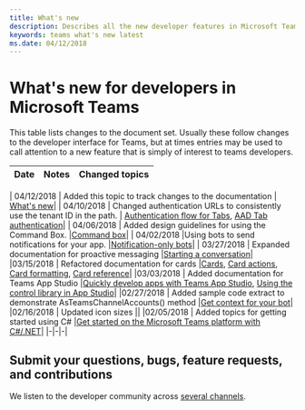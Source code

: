 ```yaml
---
title: What's new
description: Describes all the new developer features in Microsoft Teams
keywords: teams what's new latest
ms.date: 04/12/2018
---
```

# What's new for developers in Microsoft Teams

This table lists changes to the document set. Usually these follow changes to the developer interface for Teams, but at times entries may be used to call attention to a new feature that is simply of interest to teams developers.

| **Date** | **Notes** | **Changed topics** |
| - | - | - |

| 04/12/2018 | Added this topic to track changes to the documentation | [What's new](~/whats-new)|
| 04/10/2018 | Changed authentication URLs to consistently use the tenant ID in the path. | [Authentication flow for Tabs](~/concepts/authentication/auth-flow-tab), [AAD Tab authentication](~/concepts/authentication/auth-tab-AAD)|
| 04/06/2018 | Added design guidelines for using the Command Box.  |[Command box](~/resources/design/framework/command-box)|
| 04/02/2018 |Using bots to send notifications for your app. |[Notification-only bots](~/concepts/bots/bots-notification-only)|
| 03/27/2018 | Expanded documentation for proactive messaging |[Starting a conversation](./concepts/bots/bot-conversations/bots-conv-proactive)|
|03/15/2018 | Refactored documentation for cards |[Cards](~/concepts/cards/cards), [Card actions](~/concepts/cards/card-actions), [Card formatting](~/concepts/cards/card-format), [Card reference](~/concepts/cards/card-reference)|
|03/03/2018 | Added documentation for Teams App Studio |[Quickly develop apps with Teams App Studio](~/get-started/get-started-app-studio), [Using the control library in App Studio](~/get-started/app-studio-component-library)|
|02/27/2018 | Added sample code extract to demonstrate AsTeamsChannelAccounts() method |[Get context for your bot](~/concepts/bots/bots-context)|
|02/16/2018 | Updated icon sizes ||
|02/05/2018 | Added topics for getting started using C# |[Get started on the Microsoft Teams platform with C#/.NET](./get-started/get-started-dotnet)|
|-|-|-|

## Submit your questions, bugs, feature requests, and contributions

We listen to the developer community across [several channels](~/feedback).